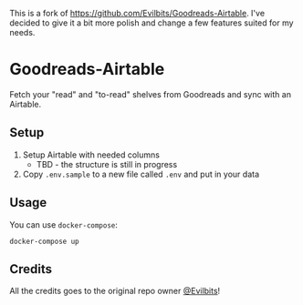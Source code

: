 This is a fork of https://github.com/Evilbits/Goodreads-Airtable. I've decided to give it a bit more polish and change a few features suited for my needs.

# Goodreads-Airtable

Fetch your "read" and "to-read" shelves from Goodreads and sync with an Airtable.

## Setup

1. Setup Airtable with needed columns
    - TBD - the structure is still in progress
2. Copy `.env.sample` to a new file called `.env` and put in your data

## Usage

You can use `docker-compose`:

    docker-compose up

## Credits

All the credits goes to the original repo owner [@Evilbits](https://github.com/Evilbits)!
